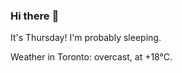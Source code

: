 ### Hi there :wave:

It's Thursday! I'm probably sleeping.

Weather in Toronto: overcast, at +18°C.
